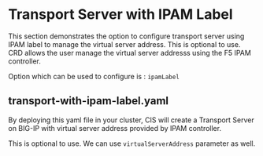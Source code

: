 # Transport Server with IPAM Label

This section demonstrates the option to configure transport server using IPAM label to manage the virtual server address. This is optional to use.
CRD allows the user manage the virtual server addresss using the F5 IPAM controller.


Option which can be used to configure is :
    `ipamLabel`

## transport-with-ipam-label.yaml

By deploying this yaml file in your cluster, CIS will create a Transport Server on BIG-IP with virtual server address provided by IPAM controller.

This is optional to use. We can use `virtualServerAddress` parameter as well.
